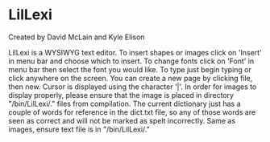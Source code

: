 # LilLexi

Created by David McLain and Kyle Elison

LilLexi is a WYSIWYG text editor.
To insert shapes or images click on 'Insert' in menu bar and choose which to insert.
To change fonts click on 'Font' in menu bar then select the font you would like.
To type just begin typing or click anywhere on the screen. You can create a new page by clicking file, then new. 
Cursor is displayed using the character '|'.
In order for images to display properly, please ensure that the image is placed in directory "/bin/LilLexi/." files from compilation.
The current dictionary just has a couple of words for reference in the dict.txt file, so any of those words are seen as correct and will not be marked as spelt incorrectly. Same as images, ensure text file is in "/bin/LilLexi/."
